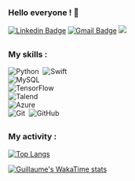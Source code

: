 ### Hello everyone ! 👋

<!--
**gdemerges/gdemerges** is a ✨ _special_ ✨ repository because its `README.md` (this file) appears on your GitHub profile.

Here are some ideas to get you started:

- 🔭 I’m currently working on ...
- 🌱 I’m currently learning ...
- 👯 I’m looking to collaborate on ...
- 🤔 I’m looking for help with ...
- 💬 Ask me about ...
- 📫 How to reach me: ...
- 😄 Pronouns: ...
- ⚡ Fun fact: ...
-->

[![Linkedin Badge](https://img.shields.io/badge/-LinkedIn-0077B5?style=flat&logo=Linkedin&logoColor=white&link=https://www.linkedin.com/in/guillaume-demerges/)](https://www.linkedin.com/in/guillaume-demerges/) [![Gmail Badge](https://img.shields.io/badge/-Email-c14438?style=flat&logo=Gmail&logoColor=white&link=mailto:guillaume.demerges@protonmail.com)](mailto:guillaume.demerges@protonmail.com) ![](https://komarev.com/ghpvc/?username=gdemerges)

<h2></h2>

### My skills :

![Python](https://img.shields.io/badge/python-3670A0?style=for-the-badge&logo=python&logoColor=ffdd54)&nbsp;
![Swift](https://img.shields.io/badge/Swift-FA7343?style=for-the-badge&logo=swift&logoColor=white)&nbsp; </br>
![MySQL](https://img.shields.io/badge/MySQL-00000F?style=for-the-badge&logo=mysql&logoColor=white)&nbsp; </br>
![TensorFlow](https://img.shields.io/badge/TensorFlow-FF6F00?style=for-the-badge&logo=tensorflow&logoColor=white)&nbsp; </br>
![Talend](https://img.shields.io/badge/Talend-FF6D70?style=for-the-badge&logo=Talend&logoColor=white)&nbsp; </br>
![Azure](https://img.shields.io/badge/Microsoft_Azure-0089D6?style=for-the-badge&logo=microsoft-azure&logoColor=white)&nbsp; </br>
![Git](https://img.shields.io/badge/GIT-E44C30?style=for-the-badge&logo=git&logoColor=white)&nbsp;
![GitHub](https://img.shields.io/badge/GitHub-100000?style=for-the-badge&logo=github&logoColor=white)&nbsp; </br>
<h2></h2>

### My activity :

[![Top Langs](https://github-readme-stats.vercel.app/api/top-langs/?username=gdemerges)](https://github.com/gdemerges/github-readme-stats)

[![Guillaume's WakaTime stats](https://github-readme-stats.vercel.app/api/wakatime?username=gdemerges)](https://github.com/gdemerges/github-readme-stats)
